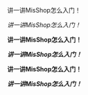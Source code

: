 讲一讲MisShop怎么入门！

*讲一讲MisShop怎么入门！*

**讲一讲MisShop怎么入门！**

***讲一讲MisShop怎么入门！***

****讲一讲MisShop怎么入门！****

*****讲一讲MisShop怎么入门！*****
